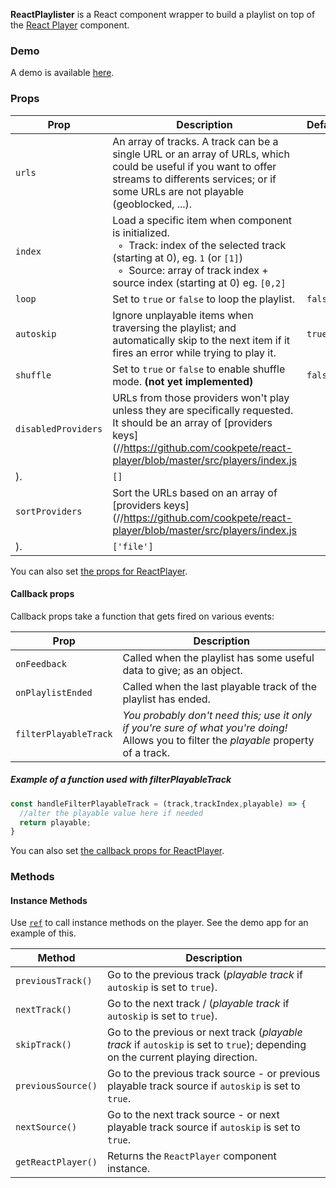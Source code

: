 **ReactPlaylister** is a React component wrapper to build a playlist on top of the [React Player](https://github.com/cookpete/react-player) component.

### Demo

A demo is available [here](http://spiff-radio.org/react-playlister).

### Props

Prop | Description | Default
---- | ----------- | -------
`urls` | An array of tracks. A track can be a single URL or an array of URLs, which could be useful if you want to offer streams to differents services; or if some URLs are not playable (geoblocked, ...).
`index` | Load a specific item when component is initialized.<br/>&nbsp; ◦ &nbsp;Track: index of the selected track (starting at 0), eg. `1` (or `[1]`)<br/>&nbsp; ◦ &nbsp;Source: array of track index + source index (starting at 0) eg. `[0,2]`
`loop` | Set to `true` or `false` to loop the playlist. | `false`
`autoskip` | Ignore unplayable items when traversing the playlist; and automatically skip to the next item if it fires an error while trying to play it. | `true`
`shuffle` | Set to `true` or `false` to enable shuffle mode. **(not yet implemented)** | `false`
`disabledProviders` | URLs from those providers won't play unless they are specifically requested.  It should be an array of [providers keys](//https://github.com/cookpete/react-player/blob/master/src/players/index.js
). | `[]`
`sortProviders` | Sort the URLs based on an array of [providers keys](//https://github.com/cookpete/react-player/blob/master/src/players/index.js
). | `['file']`


You can also set [the props for ReactPlayer](https://github.com/cookpete/react-player/blob/master/README.md#props).

#### Callback props

Callback props take a function that gets fired on various events:

Prop | Description
---- | -----------
`onFeedback` | Called when the playlist has some useful data to give; as an object.
`onPlaylistEnded` | Called when the last playable track of the playlist has ended.
`filterPlayableTrack` | *You probably don't need this; use it only if you're sure of what you're doing!*<br/> Allows you to filter the *playable* property of a track.

##### Example of a function used with *filterPlayableTrack*

```js
const handleFilterPlayableTrack = (track,trackIndex,playable) => {
  //alter the playable value here if needed
  return playable;
}
```

You can also set [the callback props for ReactPlayer](https://github.com/cookpete/react-player/blob/master/README.md#callback-props).

### Methods

#### Instance Methods
Use [`ref`](https://facebook.github.io/react/docs/refs-and-the-dom.html) to call instance methods on the player. See the demo app for an example of this.

Method | Description
------ | -----------
`previousTrack()` | Go to the previous track (*playable track* if `autoskip` is set to `true`).
`nextTrack()` | Go to the next track / (*playable track* if `autoskip` is set to `true`).
`skipTrack()` | Go to the previous or next track (*playable track* if `autoskip` is set to `true`); depending on the current playing direction.
`previousSource()` | Go to the previous track source - or previous playable track source if `autoskip` is set to `true`.
`nextSource()` | Go to the next track source - or next playable track source if `autoskip` is set to `true`.
`getReactPlayer()` | Returns the `ReactPlayer` component instance.
